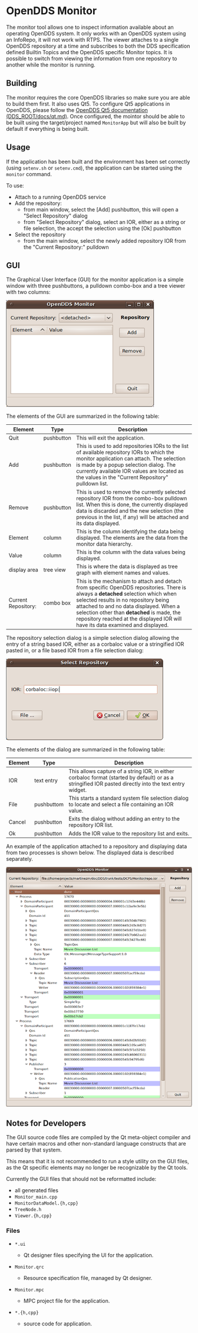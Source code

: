 # OpenDDS Monitor

The monitor tool allows one to inspect information available about an
operating OpenDDS system. It only works with an OpenDDS system using an
InfoRepo, it will not work with RTPS. The viewer attaches to a single OpenDDS
repository at a time and subscribes to both the DDS specification defined
Builtin Topics and the OpenDDS specific Monitor topics. It is possible to
switch from viewing the information from one repository to another while the
monitor is running.

## Building

The monitor requires the core OpenDDS libraries so make sure you are able to
build them first. It also uses Qt5.
To configure Qt5 applications in OpenDDS, please follow the
[OpenDDS Qt5 documentation (DDS\_ROOT/docs/qt.md)](../../../docs/qt.md).
Once configured, the mointor should be able to be built using the
target/project named `MonitorApp` but will also be built by default if
everything is being built.

## Usage

If the application has been built and the environment has been set correctly
(using `setenv.sh` or `setenv.cmd`), the application can be started using the
`monitor` command.

To use:

  - Attach to a running OpenDDS service
  - Add the repository:
    - from main window, select the [Add] pushbutton, this will open a "Select Repository" dialog
    - from "Select Repository" dialog, select an IOR, either as a string or file selection, the accept the selection using the [Ok] pushbutton
  - Select the repository
    - from the main window, select the newly added repository IOR from the "Current Repository:" pulldown

## GUI

The Graphical User Interface (GUI) for the monitor application is a simple window with three pushbuttons, a pulldown combo-box and a tree viewer with two columns:

![Empty Main Window Image](images/readme/gui.png)

The elements of the GUI are summarized in the following table:

Element | Type | Description
--- | --- | ---
Quit | pushbutton | This will exit the application.
Add | pushbutton | This is used to add repositories IORs to the list of available repository IORs to which the monitor application can attach. The selection is made by a popup selection dialog. The currently available IOR values are located as the values in the "Current Repository" pulldown list.
Remove | pushbutton | This is used to remove the currently selected repository IOR from the combo-box pulldown list. When this is done, the currently displayed data is discarded and the new selection (the previous in the list, if any) will be attached and its data displayed.
Element | column | This is the column identifying the data being displayed. The elements are the data from the monitor data hierarchy.
Value | column | This is the column with the data values being displayed.
display area | tree view | This is where the data is displayed as tree graph with element names and values.
Current Repository: | combo box | This is the mechanism to attach and detach from specific OpenDDS repositories. There is always a **detached** selection which when selected results in no repository being attached to and no data displayed. When a selection other than **detached** is made, the repository reached at the displayed IOR will have its data examined and displayed.

The repository selection dialog is a simple selection dialog allowing the entry of a string based IOR, either as a corbaloc value or a stringified IOR pasted in, or a file based IOR from a file selection dialog:

![Select Repository Window Image](images/readme/select-repo.png)

The elements of the dialog are summarized in the following table:

Element | Type | Description
--- | --- | ---
IOR | text entry | This allows capture of a string IOR, in either corbaloc format (started by default) or as a stringified IOR pasted directly into the text entry widget.
File | pushbuttom | This starts a standard system file selection dialog to locate and select a file containing an IOR value.
Cancel | pushbutton | Exits the dialog without adding an entry to the repository IOR list.
Ok | pushbutton | Adds the IOR value to the repository list and exits.

An example of the application attached to a repository and displaying data from two processes is shown below. The displayed data is described separately.

![Full Main Window Image](images/readme/monitor-tree.png)

## Notes for Developers

The GUI source code files are compiled by the Qt meta-object compiler and
have certain macros and other non-standard language constructs that are
parsed by that system.

This means that it is not recommended to run a style utility on the GUI
files, as the Qt specific elements may no longer be recognizable by the
Qt tools.

Currently the GUI files that should not be reformatted include:

  - all generated files
  - `Monitor_main.cpp`
  - `MonitorDataModel.{h,cpp}`
  - `TreeNode.h`
  - `Viewer.{h,cpp}`

### Files

  - `*.ui`
    - Qt designer files specifying the UI for the application.

  - `Monitor.qrc`
    - Resource specification file, managed by Qt designer.

  - `Monitor.mpc`
    - MPC project file for the application.

  - `*.{h,cpp}`
    - source code for application.


